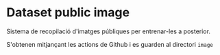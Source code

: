 # Dataset public image

Sistema de recopilació d'imatges públiques per entrenar-les a posterior.

S'obtenen mitjançant les actions de Github i es guarden al directori `image`